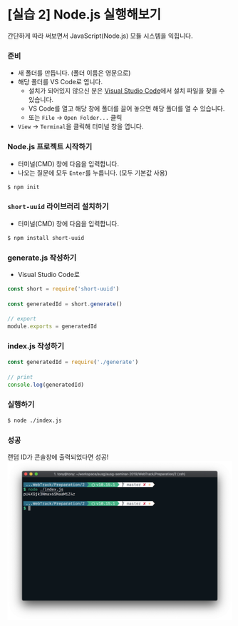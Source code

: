 # [실습 2] Node.js 실행해보기

간단하게 따라 써보면서 JavaScript(Node.js) 모듈 시스템을 익힙니다.

### 준비
- 새 폴더를 만듭니다. (폴더 이름은 영문으로)
- 해당 폴더를 VS Code로 엽니다.
  - 설치가 되어있지 않으신 분은 [Visual Studio Code](https://code.visualstudio.com/)에서 설치 파일을 찾을 수 있습니다.
  - VS Code를 열고 해당 창에 폴더를 끌어 놓으면 해당 폴더를 열 수 있습니다.
  - 또는 `File` -> `Open Folder...` 클릭
- `View` -> `Terminal`을 클릭해 터미널 창을 엽니다.

### Node.js 프로젝트 시작하기
- 터미널(CMD) 창에 다음을 입력합니다.
- 나오는 질문에 모두 `Enter`를 누릅니다. (모두 기본값 사용)
```bash
$ npm init
```

### `short-uuid` 라이브러리 설치하기
- 터미널(CMD) 창에 다음을 입력합니다.
```bash
$ npm install short-uuid
```

### generate.js 작성하기
- Visual Studio Code로 
```javascript
const short = require('short-uuid')

const generatedId = short.generate()

// export
module.exports = generatedId
```

### index.js 작성하기
```javascript
const generatedId = require('./generate')

// print
console.log(generatedId)
```

### 실행하기
```bash
$ node ./index.js
```

### 성공
랜덤 ID가 콘솔창에 출력되었다면 성공!
![](./images/screenshot-1.png)

